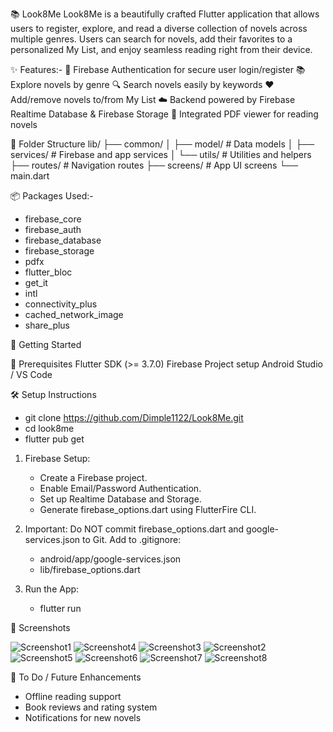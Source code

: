 📚 Look8Me
Look8Me is a beautifully crafted Flutter application that allows users to register, explore, and read a diverse collection of novels across multiple genres. Users can search for novels, add their favorites to a personalized My List, and enjoy seamless reading right from their device.

✨ Features:-
🔐 Firebase Authentication for secure user login/register
📚 Explore novels by genre
🔍 Search novels easily by keywords
❤️ Add/remove novels to/from My List
☁️ Backend powered by Firebase Realtime Database & Firebase Storage
📄 Integrated PDF viewer for reading novels


📁 Folder Structure
lib/
├── common/
│   ├── model/           # Data models
│   ├── services/        # Firebase and app services
│   └── utils/           # Utilities and helpers
├── routes/              # Navigation routes
├── screens/             # App UI screens
└── main.dart


📦 Packages Used:-
- firebase_core
- firebase_auth
- firebase_database
- firebase_storage
- pdfx
- flutter_bloc
- get_it
- intl
- connectivity_plus
- cached_network_image
- share_plus


🚀 Getting Started

🔧 Prerequisites
Flutter SDK (>= 3.7.0)
Firebase Project setup
Android Studio / VS Code

🛠️ Setup Instructions
- git clone https://github.com/Dimple1122/Look8Me.git
- cd look8me
- flutter pub get 

1. Firebase Setup:
   - Create a Firebase project. 
   - Enable Email/Password Authentication. 
   - Set up Realtime Database and Storage. 
   - Generate firebase_options.dart using FlutterFire CLI. 

2. Important:
   Do NOT commit firebase_options.dart and google-services.json to Git.
   Add to .gitignore:
   - android/app/google-services.json
   - lib/firebase_options.dart

3. Run the App:
   - flutter run


📸 Screenshots

![Screenshot1](https://github.com/user-attachments/assets/660449eb-492e-4ebb-a20b-4a0aa100291b)
![Screenshot4](https://github.com/user-attachments/assets/874a218b-c728-4238-90f8-618ecb51a588)
![Screenshot3](https://github.com/user-attachments/assets/5036169a-799f-4a6f-9184-0910b6bb21d6)
![Screenshot2](https://github.com/user-attachments/assets/011a784f-848e-4483-b37c-2caedbd20689)
![Screenshot5](https://github.com/user-attachments/assets/2e624616-52c4-463f-b500-ca4cff662061)
![Screenshot6](https://github.com/user-attachments/assets/235d9595-aab1-49b7-90f4-3b8670b7c0e8)
![Screenshot7](https://github.com/user-attachments/assets/91669967-0619-4545-9051-03a8e9287991)
![Screenshot8](https://github.com/user-attachments/assets/f16082c3-f693-4ada-8b37-bc7d88e9582c)


🚧 To Do / Future Enhancements
   - Offline reading support
   - Book reviews and rating system
   - Notifications for new novels
